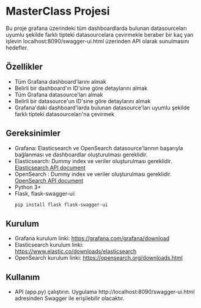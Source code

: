 # MasterClass Projesi

Bu proje grafana üzerindeki tüm dashboardlarda bulunan datasourceları uyumlu şekilde farklı tipteki datasourcelara çevirmekle beraber bir kaç yan işlevin localhost:8090/swagger-ui.html üzerinden API olarak sunulmasını hedefler.


## Özellikler

- Tüm Grafana dashboard'larını almak
- Belirli bir dashboard'ın ID'sine göre detaylarını almak
- Tüm Grafana datasource'ları almak
- Belirli bir datasource'un ID'sine göre detaylarını almak
- Grafana'daki dashboard'larda bulunan datasource'ları uyumlu şekilde farklı tipteki datasourceları'na çevirmek

## Gereksinimler

- Grafana: Elasticsearch ve OpenSearch datasource'larının başarıyla bağlanması ve dashboardlar oluşturulması gereklidir. 
- Elasticsearch: Dummy index ve veriler oluşturulması gereklidir. [Elasticsearch API document](https://www.elastic.co/guide/en/elasticsearch/reference/current/rest-apis.html)
- OpenSearch : Dummy index ve veriler oluşturulması gereklidir. [OpenSearch API document](https://opensearch.org/docs/latest/api-reference/)
- Python 3+
- Flask, flask-swagger-ui: 
   ```bash
   pip install flask flask-swagger-ui

## Kurulum

- Grafana kurulum linki: https://grafana.com/grafana/download
- Elasticsearch kurulum linki: https://www.elastic.co/downloads/elasticsearch
- OpenSearch kurulum linki: https://opensearch.org/downloads.html

## Kullanım

- API (app.py) çalıştırın. Uygulama http://localhost:8090/swagger-ui.html adresinden Swagger ile erişilebilir olacaktır.
